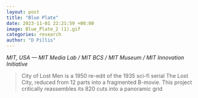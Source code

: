 ```yaml
---
layout: post
title: "Blue Plate"
date: 2023-11-01 22:21:59 +00:00
image: Blue_Plate_2 (1).gif
categories: research
author: "D Pillis"
---
```

*MIT, USA — MIT Media Lab / MIT BCS / MIT Museum / MIT Innovation Initiative*
<blockquote>
  <p>
City of Lost Men is a 1950 re-edit of the 1935 sci-fi serial The Lost City, reduced from 12 parts into a fragmented B-movie. This project critically reassembles its 820 cuts into a panoramic grid
  </p>
</blockquote>

